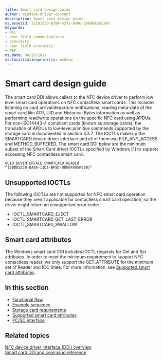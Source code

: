 ```yaml
---
title: Smart card design guide
author: windows-driver-content
description: Smart card design guide
ms.assetid: 721A1530-B7B4-4373-9006-356A0A601349
keywords:
- NFC
- near field communications
- proximity
- near field proximity
- NFP
ms.date: 04/20/2017
ms.localizationpriority: medium
---
```


# Smart card design guide


The smart card DDI allows callers to the NFC device driver to perform low level smart card operations on NFC contactless smart cards. This includes listening on card arrival/departure notifications, reading meta-data of the smart card like ATR, UID and Historical Bytes information as well as performing read/write operations on the specific NFC card using APDUs. For non-ISO14443-4 compliant cards (known as storage cards), the translation of APDUs to low-level primitive commands supported by the storage card is documented in section 4.3.7. The IOCTLs make up the SMARTCARD device driver interface and all of them use FILE\_ANY\_ACCESS and METHOD\_BUFFERED. The smart card DDI below are the minimum subset of the Smart Card driver IOCTLs specified by Windows \[1\] to support accessing NFC contactless smart card.

``` syntax
GUID_DEVINTERFACE_SMARTCARD_READER
“{50DD5230-BA8A-11D1-BF5D-0000F805F530}”
```

## Unsupported IOCTLs


The following IOCTLs are not supported for NFC smart card operation because they aren't applicable for contactless smart card operation, so the driver might return an unsupported error code:

-   IOCTL\_SMARTCARD\_EJECT
-   IOCTL\_SMARTCARD\_GET\_LAST\_ERROR
-   IOCTL\_SMARTCARD\_SWALLOW

## Smart card attributes
The Windows smart card DDI includes IOCTL requests for Get and Set attributes. In order to meet the minimum requirement to support NFC contactless reader, we only support the GET_ATTRIBUTE for the minimum set of Reader and ICC State. For more information, see [Supported smart card attributes](smart-card-attributes.md).

## In this section


-   [Functional flow](functional-flow.md)
-   [Example sequence](example-sequence.md)
-   [Storage card requirements](storage-card-requirements.md)
-   [Supported smart card attributes](smart-card-attributes.md)
-   [PC/SC interface](pc-sc-interface.md)
 

 
## Related topics
[NFC device driver interface (DDI) overview](https://msdn.microsoft.com/library/windows/hardware/mt715815)  
[Smart card DDI and command reference](https://msdn.microsoft.com/library/windows/hardware/dn905601)  

